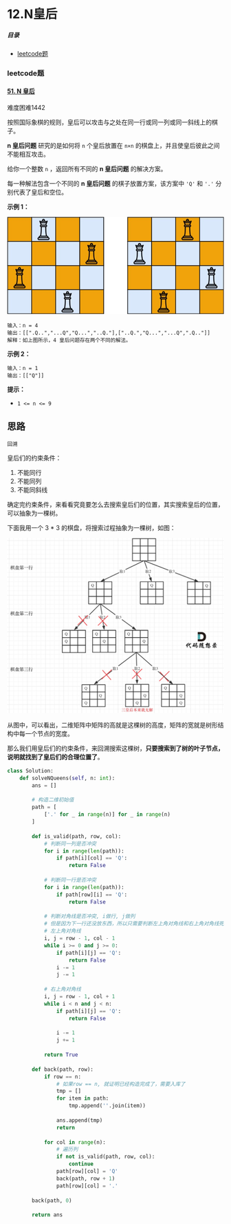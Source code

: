 # 12.N皇后

##### 目录

- [leetcode题](#leetcode题)



### leetcode题

#### [51. N 皇后](https://leetcode.cn/problems/n-queens/)

难度困难1442

按照国际象棋的规则，皇后可以攻击与之处在同一行或同一列或同一斜线上的棋子。

**n 皇后问题** 研究的是如何将 `n` 个皇后放置在 `n×n` 的棋盘上，并且使皇后彼此之间不能相互攻击。

给你一个整数 `n` ，返回所有不同的 **n 皇后问题** 的解决方案。

每一种解法包含一个不同的 **n 皇后问题** 的棋子放置方案，该方案中 `'Q'` 和 `'.'` 分别代表了皇后和空位。

 

**示例 1：**

![img](https://raw.githubusercontent.com/affectalways/Flee-as-a-bird-to-your-mountain/main/img/queens.jpg)

```
输入：n = 4
输出：[[".Q..","...Q","Q...","..Q."],["..Q.","Q...","...Q",".Q.."]]
解释：如上图所示，4 皇后问题存在两个不同的解法。
```

**示例 2：**

```
输入：n = 1
输出：[["Q"]]
```

 

**提示：**

- `1 <= n <= 9`



## 思路

```
回溯
```

皇后们的约束条件：

1. 不能同行
2. 不能同列
3. 不能同斜线

确定完约束条件，来看看究竟要怎么去搜索皇后们的位置，其实搜索皇后的位置，可以抽象为一棵树。

下面我用一个 3 * 3 的棋盘，将搜索过程抽象为一棵树，如图：

![51.N皇后](https://raw.githubusercontent.com/affectalways/Flee-as-a-bird-to-your-mountain/main/img/20210130182532303.jpg)

从图中，可以看出，二维矩阵中矩阵的高就是这棵树的高度，矩阵的宽就是树形结构中每一个节点的宽度。

那么我们用皇后们的约束条件，来回溯搜索这棵树，**只要搜索到了树的叶子节点，说明就找到了皇后们的合理位置了**。



```python
class Solution:
    def solveNQueens(self, n: int):
        ans = []

        # 构造二维初始值
        path = [
            ['.' for _ in range(n)] for _ in range(n)
        ]

        def is_valid(path, row, col):
            # 判断同一列是否冲突
            for i in range(len(path)):
                if path[i][col] == 'Q':
                    return False

            # 判断同一行是否冲突
            for i in range(len(path)):
                if path[row][i] == 'Q':
                    return False

            # 判断对角线是否冲突, i做行, j做列
            # 但是因为下一行还没放东西，所以只需要判断左上角对角线和右上角对角线死否冲突就可以
            # 左上角对角线
            i, j = row - 1, col - 1
            while i >= 0 and j >= 0:
                if path[i][j] == 'Q':
                    return False
                i -= 1
                j -= 1

            # 右上角对角线
            i, j = row - 1, col + 1
            while i < n and j < n:
                if path[i][j] == 'Q':
                    return False

                i -= 1
                j += 1

            return True

        def back(path, row):
            if row == n:
                # 如果row == n, 就证明已经构造完成了，需要入库了
                tmp = []
                for item in path:
                    tmp.append(''.join(item))

                ans.append(tmp)
                return

            for col in range(n):
                # 遍历列
                if not is_valid(path, row, col):
                    continue
                path[row][col] = 'Q'
                back(path, row + 1)
                path[row][col] = '.'

        back(path, 0)

        return ans
```

